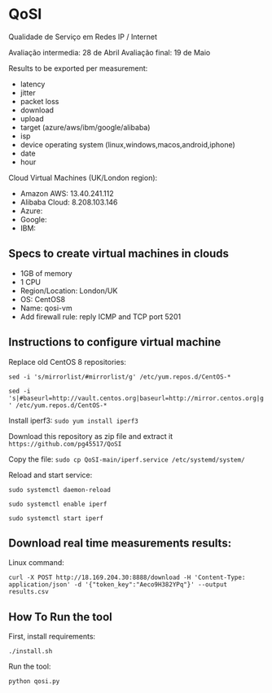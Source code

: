 # QoSI
Qualidade de Serviço em Redes IP / Internet

Avaliação intermedia: 28 de Abril
Avaliação final: 19 de Maio

Results to be exported per measurement:
  - latency
  - jitter
  - packet loss
  - download
  - upload
  - target (azure/aws/ibm/google/alibaba)
  - isp
  - device operating system (linux,windows,macos,android,iphone)
  - date
  - hour

Cloud Virtual Machines (UK/London region):
  - Amazon AWS: 13.40.241.112
  - Alibaba Cloud: 8.208.103.146
  - Azure:
  - Google:
  - IBM:

## Specs to create virtual machines in clouds
  - 1GB of memory
  - 1 CPU
  - Region/Location: London/UK
  - OS: CentOS8
  - Name: qosi-vm
  - Add firewall rule: reply ICMP and TCP port 5201

## Instructions to configure virtual machine

Replace old CentOS 8 repositories:

```sed -i 's/mirrorlist/#mirrorlist/g' /etc/yum.repos.d/CentOS-*```

```sed -i 's|#baseurl=http://vault.centos.org|baseurl=http://mirror.centos.org|g' /etc/yum.repos.d/CentOS-*```


Install iperf3:
```sudo yum install iperf3```

Download this repository as zip file and extract it
```https://github.com/pg45517/QoSI```

Copy the file:
```sudo cp QoSI-main/iperf.service /etc/systemd/system/```

Reload and start service:

```sudo systemctl daemon-reload```

```sudo systemctl enable iperf```

```sudo systemctl start iperf```

## Download real time measurements results:

Linux command:

```curl -X POST http://18.169.204.30:8888/download -H 'Content-Type: application/json' -d '{"token_key":"Aeco9H382YPq"}' --output results.csv```

## How To Run the tool

First, install requirements:

```./install.sh```

Run the tool:

```python qosi.py```
